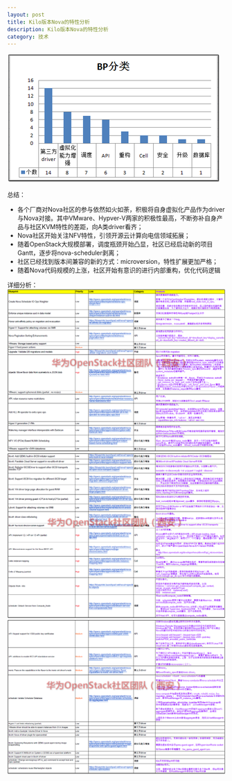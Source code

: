 ```yaml
---
layout: post
title: Kilo版本Nova的特性分析
description: Kilo版本Nova的特性分析
category: 技术
---
```


![](/images/2015-03-24-kilo-nova-blueprint-analysis/4.png)

总结：  

* 各个厂商对Nova社区的参与依然如火如荼，积极将自身虚拟化产品作为driver与Nova对接。其中VMware、Hypver-V两家的积极性最高，不断弥补自身产品与社区KVM特性的差距，向A类driver看齐；  
* Nova社区开始关注NFV特性，引领开源云计算向电信领域拓展；
* 随着OpenStack大规模部署，调度瓶颈开始凸显，社区已经启动新的项目Gantt，逐步将nova-scheduler剥离；
* 社区已经找到版本间兼容的新的方式：microversion，特性扩展更加严格；
* 随着Nova代码规模的上涨，社区开始有意识的进行内部重构，优化代码逻辑

详细分析：  
![](/images/2015-03-24-kilo-nova-blueprint-analysis/1.png)  
![](/images/2015-03-24-kilo-nova-blueprint-analysis/2.png)  
![](/images/2015-03-24-kilo-nova-blueprint-analysis/3.png)  
